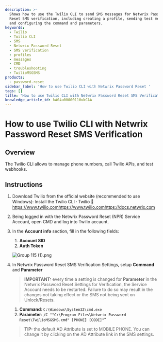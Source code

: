 ```yaml
---
description: >-
  Shows how to use the Twilio CLI to send SMS messages for Netwrix Password
  Reset SMS verification, including creating a profile, sending test messages,
  and configuring the command and parameters.
keywords:
  - Twilio
  - Twilio CLI
  - SMS
  - Netwrix Password Reset
  - SMS verification
  - profiles
  - messages
  - CMD
  - troubleshooting
  - TwilioMSGSMS
products:
  - password-reset
sidebar_label: 'How to use Twilio CLI with Netwrix Password Reset '
tags: []
title: "How to use Twilio CLI with Netwrix Password Reset SMS Verification"
knowledge_article_id: kA04u00000110ukCAA
---
```


# How to use Twilio CLI with Netwrix Password Reset SMS Verification

## Overview

The Twilio CLI allows to manage phone numbers, call Twilio APIs, and test webhooks.

## Instructions

1. Download Twilio from the official website (recommended to use Windows): Install the Twilio CLI ⸱ Twilio 🐍  
   https://www.twilio.comhttps://www.twilio.comhttps://docs.netwrix.com

2. Being logged in with the Netwrix Password Reset (NPR) Service Account, open CMD and log into Twilio accaunt.

3. In the **Account info** section, fill in the following fields:

   1. **Account SID**
   2. **Auth Token**

   ![Group 115 (1).png](./images/ka04u00000116uq_0EM4u000008LdZI.png)

8. In Netwrix Password Reset SMS Verification Settings, setup **Command** and **Parameter**

   > **IMPORTANT:** every time a setting is changed for **Parameter** in the Netwrix Password Reset Settings for Verification, the Service Account needs to be restarted. Failure to do so may result in the changes not taking effect or the SMS not being sent on Unlock/Resets.

   1. **Command**: `C:\Windows\System32\cmd.exe`
   2. **Parameter**: `/C ""C:\Program Files\Netwrix Password Reset\TwilioMSGSMS.cmd" [PHONE] [CODE]"`"

   > **TIP:** the default AD Attribute is set to MOBILE PHONE. You can change it by clicking on the AD Attribute link in the SMS settings.
